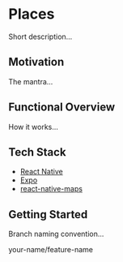 # Places

Short description...

## Motivation

The mantra...

## Functional Overview

How it works...

## Tech Stack

- [React Native](https://reactnative.dev/)
- [Expo](https://expo.io/)
- [react-native-maps](https://docs.expo.io/versions/latest/sdk/map-view/)

## Getting Started

Branch naming convention...

your-name/feature-name